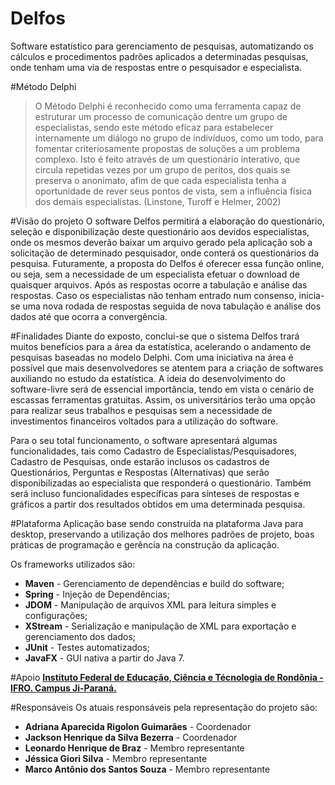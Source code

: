 # Delfos
  Software estatístico para gerenciamento de pesquisas, automatizando os cálculos e procedimentos padrões aplicados a determinadas pesquisas, onde tenham uma via de respostas entre o pesquisador e especialista.
  
#Método Delphi
<blockquote> O Método Delphi é reconhecido como uma ferramenta capaz de estruturar um processo de comunicação dentre um grupo de especialistas, sendo este método eficaz para estabelecer internamente um diálogo no grupo de indivíduos, como um todo, para fomentar criteriosamente propostas de soluções a um problema complexo. Isto é feito através de um questionário interativo, que circula repetidas vezes por um grupo de peritos, dos quais se preserva o anonimato, afim de que cada especialista tenha a oportunidade de rever seus pontos de vista, sem a influência física dos demais especialistas. (Linstone, Turoff e Helmer, 2002) </blockquote>

#Visão do projeto 
  O software Delfos permitirá a elaboração do questionário, seleção e disponibilização deste questionário aos devidos especialistas, onde os mesmos deverão baixar um arquivo gerado pela aplicação sob a solicitação de determinado pesquisador, onde conterá os questionários da pesquisa. Futuramente, a proposta do Delfos é oferecer essa função online, ou seja, sem a necessidade de um especialista efetuar o download de quaisquer arquivos.  Após as respostas ocorre a tabulação e análise das respostas. Caso os especialistas não tenham entrado num consenso, inicia-se uma nova rodada de respostas seguida de nova tabulação e análise dos dados até que ocorra a convergência.
  
#Finalidades
Diante do exposto, conclui-se que o sistema Delfos trará muitos benefícios para a área da estatística, acelerando o andamento de pesquisas baseadas no modelo Delphi. Com uma iniciativa na área é possível que mais desenvolvedores se atentem para a criação de softwares auxiliando no estudo da estatística. A ideia do desenvolvimento do software-livre será de essencial importância, tendo em vista o cenário de escassas ferramentas gratuitas. Assim, os universitários terão uma opção para realizar seus trabalhos e pesquisas sem a necessidade de investimentos financeiros voltados para a utilização do software.

  Para o seu total funcionamento, o software apresentará algumas funcionalidades, tais como Cadastro de Especialistas/Pesquisadores, Cadastro de Pesquisas, onde estarão inclusos os cadastros de Questionários, Perguntas e Respostas (Alternativas) que serão disponibilizadas ao especialista que responderá o questionário. Também será incluso funcionalidades específicas para sínteses de respostas e gráficos a partir dos resultados obtidos em uma determinada pesquisa.

#Plataforma
  Aplicação base sendo construída na plataforma Java para desktop, preservando a utilização dos melhores padrões de projeto, boas práticas de programação e gerência na construção da aplicação. 
  
  Os frameworks utilizados são: 
  * **Maven** - Gerenciamento de dependências e build do software;
  * **Spring** - Injeção de Dependências;
  * **JDOM** - Manipulação de arquivos XML para leitura simples e configurações;
  * **XStream** - Serialização e manipulação de XML para exportação e gerenciamento dos dados;
  * **JUnit** - Testes automatizados;
  * **JavaFX** - GUI nativa a partir do Java 7.

#Apoio
[**Instituto Federal de Educação, Ciência e Técnologia de Rondônia - IFRO. Campus Ji-Paraná.**](http://ifro.edu.br)

#Responsáveis
Os atuais responsáveis pela representação do projeto são: 
  * __Adriana Aparecida Rigolon Guimarães__ - Coordenador
  * __Jackson Henrique da Silva Bezerra__ - Coordenador
  * __Leonardo Henrique de Braz__ - Membro representante
  * __Jéssica Giori Silva__ - Membro representante
  * __Marco Antônio dos Santos Souza__ - Membro representante
  
